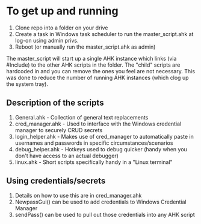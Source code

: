 # To get up and running

1. Clone repo into a folder on your drive
2. Create a task in Windows task scheduler to run the master_script.ahk at log-on using admin privs.
3. Reboot (or manually run the master_script.ahk as admin)

The master_script will start up a single AHK instance which links (via #Include) to the other AHK scripts in the folder. 
The "child" scripts are hardcoded in and you can remove the ones you feel are not necessary. 
This was done to reduce the number of running AHK instances (which clog up the system tray).

## Description of the scripts

1. General.ahk - Collection of general text replacements
2. cred_manager.ahk - Used to interface with the Windows credential manager to securely CRUD secrets
3. login_helper.ahk - Makes use of cred_manager to automatically paste in usernames and passwords in specific circumstances/scenarios
4. debug_helper.ahk - Hotkeys used to debug quicker (handy when you don't have access to an actual debugger)
5. linux.ahk - Short scripts specifically handy in a "Linux terminal"

## Using credentials/secrets

1. Details on how to use this are in cred_manager.ahk
2. NewpassGui() can be used to add credentials to Windows Credential Manager
3. sendPass() can be used to pull out those credentials into any AHK script
